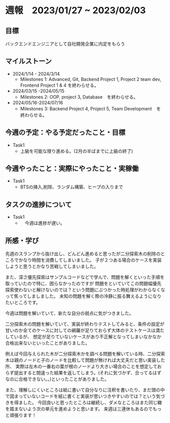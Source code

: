 # 週報　2023/01/27 ~ 2023/02/03
## 目標   
バックエンドエンジニアとして自社開発企業に内定をもらう

## マイルストーン
- 2024/1/14 - 2024/3/14
  - Milestones 1: Advanced, Git, Backend Project 1, Project 2 team dev, Frontend Project 1 & 4 を終わらせる。
- 2024/03/15 -2024/05/15
  - Milestones 2: OOP, project 3, Database　を終わらせる。
- 2024/05/16-2024/07/16
  - Milestones 3: Backend Project 4, Project 5, Team Development　を終わらせる。
   
## 今週の予定：やる予定だったこと・目標
  - Task1
    - 上級を可能な限り進める。(2月の半ばまでに上級の終了) 

## 今週やったこと：実際にやったこと・実稼働
- Task1
  - BTSの挿入,削除、ランダム構築、ヒープの入りまで

## タスクの進捗について
- Task1
  - 　今週は進捗が遅い。

## 所感・学び
先週のスランプから抜け出し、どんどん進めると思ったが二分探索木の削除のところでかなり時間を消費してしまいました。
子が２つある場合のケースを実装しようと思うとかなり苦戦してしまいました。

また、深さ優先探索はサンプルコードなどで学んで、問題を解くといった手順を取っていたので特に、困らなかったのですが
問題をといていてこの問題幅優先探索使わないと解けないのでは？という問題にぶつかった時処理がわからなくなって焦ってしましました。
未知の問題を解く際の冷静に振る舞えるようになりたいところです。

今週は問題を解いていて、新たな自分の弱点に気がつきました。

二分探索木の問題を解いていて、実装が終わりテストしてみると、条件の設定が甘いのか全てのケースに対しての網羅が足りておらず大体のテストケースは満たしているが、
想定が足りていないケースがあり不正解となってしまいなかなか合格出来ないといったことがありました。

例えば今回与えられた木が二分探索木かを調べる問題を解いている時、二分探索木は親のノードと子のノードを比較して問題が無ければ大丈夫だと思い実装した所、
実際は左木の一番右の葉が根のノードより大きい場合のことを想定しておらず提出すると間違った結果を返してしまう。(それに気づかず、合ってるはずなのに合格できない。。)といったことがありました。

また、理解しにくいところは紙に書いて自分なりに注釈を書いたり、まだ頭の中で固まっていないコードを紙に書くと実装が思いつきやすいのでは？という気づきを得ました。
今回良いと思ったところは継続し、ダメなところはまた同じ轍を踏まないよう次の単元を進めようと思います。
来週は三連休もあるのでもっと頑張ります！
